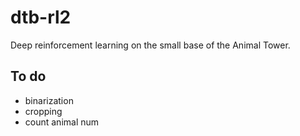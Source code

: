 # dtb-rl2
Deep reinforcement learning on the small base of the Animal Tower.
## To do
- binarization
- cropping
- count animal num